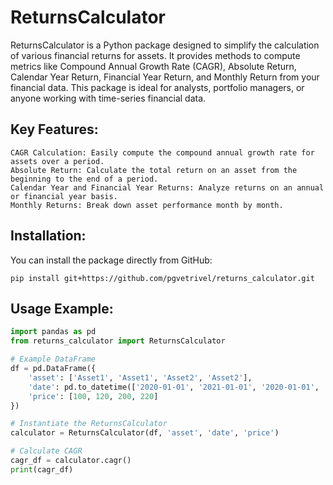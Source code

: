 # ReturnsCalculator

ReturnsCalculator is a Python package designed to simplify the calculation of various financial returns for assets. It provides methods to compute metrics like Compound Annual Growth Rate (CAGR), Absolute Return, Calendar Year Return, Financial Year Return, and Monthly Return from your financial data. This package is ideal for analysts, portfolio managers, or anyone working with time-series financial data.

## Key Features:

    CAGR Calculation: Easily compute the compound annual growth rate for assets over a period.
    Absolute Return: Calculate the total return on an asset from the beginning to the end of a period.
    Calendar Year and Financial Year Returns: Analyze returns on an annual or financial year basis.
    Monthly Returns: Break down asset performance month by month.

## Installation:

You can install the package directly from GitHub:
```
pip install git+https://github.com/pgvetrivel/returns_calculator.git
```
## Usage Example:

```python
import pandas as pd
from returns_calculator import ReturnsCalculator

# Example DataFrame
df = pd.DataFrame({
    'asset': ['Asset1', 'Asset1', 'Asset2', 'Asset2'],
    'date': pd.to_datetime(['2020-01-01', '2021-01-01', '2020-01-01', '2021-01-01']),
    'price': [100, 120, 200, 220]
})

# Instantiate the ReturnsCalculator
calculator = ReturnsCalculator(df, 'asset', 'date', 'price')

# Calculate CAGR
cagr_df = calculator.cagr()
print(cagr_df)
